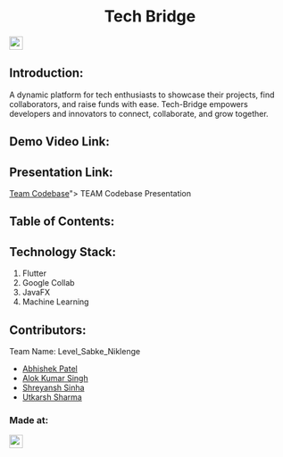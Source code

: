 <h1 align="center">Tech Bridge</h1>
<p align="center">
</p>

<a href="https://hack36.in"> <img src="https://postimage.me/images/2025/04/19/built-at-hack36.png" height=24px> </a>


## Introduction:
  A dynamic platform for tech enthusiasts to showcase their projects, find collaborators, and raise funds with ease. Tech-Bridge empowers developers and innovators to connect, collaborate,   and grow together.
  
## Demo Video Link:
  <a href=""></a>
  
## Presentation Link:
  [Team Codebase](https://docs.google.com/presentation/d/1Gf0LgfiDJv4Taxnck4OpauYRFKBAUnEL/edit?usp=sharing&ouid=107647227967589365991&rtpof=true&sd=true)"> TEAM Codebase Presentation
  
  
## Table of Contents:

## Technology Stack:
  1) Flutter
  2) Google Collab
  3) JavaFX
  4) Machine Learning
  

## Contributors:

Team Name: Level_Sabke_Niklenge

- [Abhishek Patel](https://github.com/meisabhishekpatel)
- [Alok Kumar Singh](https://github.com/harmonicfunc)
- [Shreyansh Sinha](https://github.com/aryan1oo)
- [Utkarsh Sharma](https://github.com/TechTonicShift)


### Made at:
<a href="https://hack36.in"> <img src="https://postimage.me/images/2025/04/19/built-at-hack36.png" height=24px> </a>
